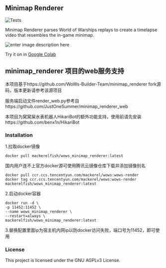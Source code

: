 ## Minimap Renderer

![Tests](https://github.com/WoWs-Builder-Team/minimap_renderer/actions/workflows/tests.yml/badge.svg)

Minimap Renderer parses World of Warships replays to create a timelapse video that resembles the in-game minimap.

 ![enter image description here](images/minimap.gif)

Try it on in [Google Colab](https://colab.research.google.com/drive/1OyomQe5pHaDDozpt0rs9JMg54No8QMjE?usp=sharing)

## minimap_renderer 项目的web服务支持

本项目基于https://github.com/WoWs-Builder-Team/minimap_renderer fork源码，版本更新请参考该源项目

服务端启动文件render_web.py参考自https://github.com/JustOneSummer/minimap_renderer_web

本项目为窝窝屎水表机器人HikariBot的额外功能支持，使用前请先安装https://github.com/benx1n/HikariBot

### Installation

1.拉取docker镜像
```
docker pull mackerelfish/wows_minimap_renderer:latest
```
国内用户连不上官方docker源可使用腾讯云镜像仓库下载并添加镜像别名
```
docker pull ccr.ccs.tencentyun.com/mackerel/wows:wows-render
docker tag ccr.ccs.tencentyun.com/mackerel/wows:wows-render mackerelfish/wows_minimap_renderer:latest
```
2.启动docker容器
```
docker run -d \
-p 11452:11452 \
--name wows_minimap_renderer \
--restart=always \
mackerelfish/wows_minimap_renderer:latest
```
3.替换配置里面ip为宿主机内网ip以防docker访问失败，端口号为11452，即可使用

### License

This project is licensed under the GNU AGPLv3 License.
